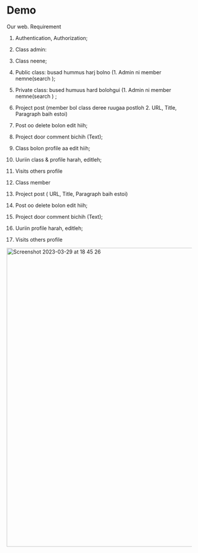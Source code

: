 # Demo

Our web. Requirement 

  1. Authentication, Authorization;

1. Class admin:
2. Class neene;
3. Public class: busad hummus harj bolno (1. Admin ni member nemne(search );
4. Private class: bused humuus hard bolohgui (1. Admin ni member nemne(search ) ;
5. Project post (member bol class deree ruugaa postloh 2. URL, Title, Paragraph baih estoi)
6. Post  oo delete bolon edit hiih;
7. Project door comment bichih (Text);
8. Class bolon profile aa edit hiih;
9. Uuriin class & profile harah,  editleh; 
10.  Visits others profile

1. Class member
2. Project post ( URL, Title, Paragraph baih estoi)
3. Post  oo delete bolon edit hiih;
4. Project door comment bichih (Text);
5. Uuriin profile harah,  editleh; 
6.  Visits others profile


<img width="811" alt="Screenshot 2023-03-29 at 18 45 26" src="https://user-images.githubusercontent.com/102400769/228512007-9aebc2c6-7426-4327-997f-ca496c3813a7.png">
